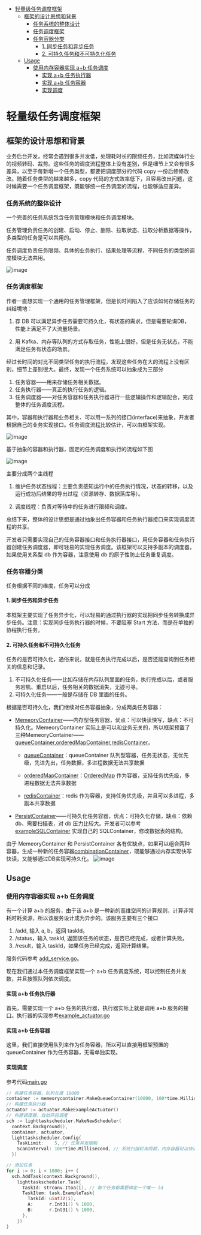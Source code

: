 - [轻量级任务调度框架](#轻量级任务调度框架)
  - [框架的设计思想和背景](#框架的设计思想和背景)
    - [任务系统的整体设计](#任务系统的整体设计)
    - [任务调度框架](#任务调度框架)
    - [任务容器分类](#任务容器分类)
      - [1. 同步任务和异步任务](#1-同步任务和异步任务)
      - [2. 可持久任务和不可持久化任务](#2-可持久任务和不可持久化任务)
  - [Usage](#usage)
    - [使用内存容器实现 a+b 任务调度](#使用内存容器实现-ab-任务调度)
      - [实现 a+b 任务执行器](#实现-ab-任务执行器)
      - [实现 a+b 任务容器](#实现-ab-任务容器)
      - [实现调度](#实现调度)

# 轻量级任务调度框架

## 框架的设计思想和背景
业务后台开发，经常会遇到很多并发低，处理耗时长的限频任务，比如流媒体行业的视频转码、裁剪。这些任务的调度流程整体上没有差别，但是细节上又会有很多差异，以至于每新增一个任务类型，都要把调度部分的代码 copy 一份后修修改改。随着任务类型的越来越多，copy 代码的方式效率低下，且容易改出问题，这时候需要一个任务调度框架，既能够统一任务调度的流程，也能够适应差异。

### 任务系统的整体设计
一个完善的任务系统包含任务管理模块和任务调度模块。

任务管理负责任务的创建、启动、停止、删除、拉取状态、拉取分析数据等操作，多类型的任务是可以共用的。

任务调度负责任务限频、具体的业务执行、结果处理等流程，不同任务的类型的调度模块无法共用。

![image](https://user-images.githubusercontent.com/15645203/210738936-74ac3abf-8fc7-4570-a440-0a071b87daa5.png)

### 任务调度框架
作者一直想实现一个通用的任务管理框架，但是长时间陷入了应该如何存储任务的纠结境地：

1. 存 DB 可以满足异步任务需要可持久化，有状态的需求，但是需要轮询DB，性能上满足不了大流量场景。

2. 用 Kafka、内存等队列的方式存取任务，性能上很好，但是任务无状态，不能满足任务有状态的场景。

经过长时间的对比不同类型任务的执行流程，发现这些任务在大的流程上没有区别，细节上差别很大。最终，发现一个任务系统可以抽象成为三部分

1. 任务容器——用来存储任务相关数据。
2. 任务执行器——真正的执行任务的逻辑。
3. 任务调度器——对任务容器和任务执行器进行一些逻辑操作和逻辑配合，完成整体的任务调度流程。

其中，容器和执行器和业务相关、可以用一系列的接口(interface)来抽象，开发者根据自己的业务实现接口。任务调度流程比较估计，可以由框架实现。

![image](https://user-images.githubusercontent.com/15645203/210739259-86ef6480-097f-4189-98ac-3fe670dbe40b.png)

基于抽象的容器和执行器，固定的任务调度和执行的流程如下图

![image](https://user-images.githubusercontent.com/15645203/210739392-637269f6-a009-4345-92b7-8e8b92d1b3a5.png)

主要分成两个主线程

1. 维护任务状态线程：主要负责感知运行中的任务执行情况，状态的转移，以及运行成功后结果的导出过程（资源转存、数据落库等）。

2. 调度线程：负责对等待中的任务进行限频和调度。

总结下来，整体的设计思想是通过抽象出任务容器和任务执行器接口来实现调度流程的共享。

开发者只需要实现自己的任务容器接口和任务执行器接口，用任务容器和任务执行器创建任务调度器，即可轻易的实现任务调度。该框架可以支持多副本的调度器，如果使用关系型 db 作为容器，注意使用 db 的原子性防止任务重复调度。

### 任务容器分类

任务根据不同的维度，任务可以分成

#### 1. 同步任务和异步任务
本框架主要实现了任务异步化，可以轻易的通过执行器的实现把同步任务转换成异步任务。注意：实现同步任务执行器的时候，不要阻塞 Start 方法，而是在单独的协程执行任务。

#### 2. 可持久任务和不可持久化任务
任务的是否可持久化，通俗来说，就是任务执行完成以后，是否还能查询到任务相关的信息和记录。

1. 不可持久化任务——比如存储在内存队列里面的任务，执行完成以后，或者服务宕机、重启以后，任务相关的数据消失，无迹可寻。
2. 可持久化任务——一般是存储在 DB 里面的任务。

根据是否可持久化，我们继续对任务容器抽象，分成两类任务容器：

- [MemeoryContainer](https://github.com/memory-overflow/light-task-scheduler/blob/main/container/memory_container/memory_container.go)——内存型任务容器，优点：可以快读快写，缺点：不可持久化。MemeoryContainer 实际上是可以和业务无关的，所以框架预置了三种MemeoryContainer——[queueContainer](https://github.com/memory-overflow/light-task-scheduler/blob/main/container/memory_container/queue_container.go),[orderedMapContainer](https://github.com/memory-overflow/light-task-scheduler/blob/main/container/memory_container/orderedmap_container.go),[redisContainer](https://github.com/memory-overflow/light-task-scheduler/blob/main/container/memory_container/redis_container.go)。

  - [queueContainer](https://github.com/memory-overflow/light-task-scheduler/blob/main/container/memory_container/queue_container.go)：queueContainer 队列型容器，任务无状态，无优先级，先进先出，任务数据，多进程数据无法共享数据

  - [orderedMapContainer](https://github.com/memory-overflow/light-task-scheduler/blob/main/container/memory_container/orderedmap_container.go)：[OrderedMap](https://github.com/memory-overflow/go-orderedmap/blob/main/ordered_map.go) 作为容器，支持任务优先级，多进程数据无法共享数据

  - [redisContainer](https://github.com/memory-overflow/light-task-scheduler/blob/main/container/memory_container/redis_container.go)：redis 作为容器，支持任务优先级，并且可以多进程，多副本共享数据

- [PersistContainer](https://github.com/memory-overflow/light-task-scheduler/blob/main/container/persist_container/persist_container.go)——可持久化任务容器，优点：可持久化存储，缺点：依赖db、需要扫描表，对 db 压力比较大。开发者可以参考[exampleSQLContainer](https://github.com/memory-overflow/light-task-scheduler/blob/main/container/persist_container/example_sql_container.go) 实现自己的 SQLContainer，修改数据表的结构。

由于 MemeoryContainer 和 PersistContainer 各有优缺点，如果可以组合两种容器，生成一种新的任务容器[combinationContainer](https://github.com/memory-overflow/light-task-scheduler/blob/main/container/combination_container.go)，既能够通过内存实现快写快读，又能够通过DB实现可持久化。
![image](https://user-images.githubusercontent.com/15645203/210742391-ae2c60ac-9f19-4d1a-947b-634e3a3855ef.png)

## Usage

### 使用内存容器实现 a+b 任务调度

有一个计算 a+b 的服务，由于该 a+b 是一种新的高维空间的计算规则，计算非常耗时耗资源，所以该服务设计成为异步的。该服务主要有三个接口
1. /add, 输入 a, b，返回 taskId。
2. /status，输入 taskId, 返回该任务的状态，是否已经完成，或者计算失败。
3. /result，输入 taskId，如果任务已经完成，返回计算结果。

服务代码参考 [add_service.go](https://github.com/memory-overflow/light-task-scheduler/blob/main/example/add_service/add_service.go)。

现在我们通过本任务调度框架实现一个 a+b 任务调度系统，可以控制任务并发数，并且按照队列依次调度。

#### 实现 a+b 任务执行器
首先，需要实现一个 a+b 任务的执行器，执行器实际上就是调用 a+b 服务的接口。执行器的实现参考[example_actuator.go](https://github.com/memory-overflow/light-task-scheduler/blob/main/example/actuator/example_actuator.go)

#### 实现 a+b 任务容器
这里，我们直接使用队列来作为任务容器，所以可以直接用框架预置的 queueContainer 作为任务容器，无需单独实现。

#### 实现调度
参考代码[main.go](https://github.com/memory-overflow/light-task-scheduler/blob/main/example/main.go)

```go
// 构建任务容器，队列长度 10000
container := memeorycontainer.MakeQueueContainer(10000, 100*time.Millisecond)
// 构建任务执行器
actuator := actuator.MakeExampleActuator()
// 构建调度器，自动开启调度
sch := lighttaskscheduler.MakeNewScheduler(
  context.Background(),
  container, actuator,
  lighttaskscheduler.Config{
    TaskLimit:    5, // 任务并发限制
    ScanInterval: 100*time.Millisecond, // 系统扫描轮询周期，内存容器可以快速扫描，入股是 db 容器要注意配置合理的扫描间隔，防止对 db 造成比较大压力。
  })

// 添加任务
for i := 0; i < 1000; i++ {
  sch.AddTask(context.Background(),
    lighttaskscheduler.Task{
      TaskId: strconv.Itoa(i), // 每个任务都需要绑定一个唯一 id
      TaskItem: task.ExampleTask{
        TaskId: uint32(i),
        A:      r.Int31() % 1000,
        B:      r.Int31() % 1000,
      },
    })
}

```
